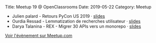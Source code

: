 Title: Meetup 19 @ OpenClassrooms
Date: 2019-05-22
Category: Meetup

- Julien palard - Retours PyCon US 2019 · [slides](http://julienpalard.frama.io/paris.py-19)
- Ourdia Ressad - Lemmatization de recherches utilisateur · [slides](https://docs.google.com/presentation/d/1ymi6zO80H9nbw3eCpXERp1ifpJYCo7iOex7PQeivRIo)
- Darya Talanina - REX - Migrer 30 APIs vers un monorepo · [slides](https://docs.google.com/presentation/d/1-hdiOHq-xiUcYRRHA0FGJNx7t2KTIh_MacfmpgrHeMM)

[Voir l'évènement sur Meetup.com](https://www.meetup.com/Paris-py-Python-Django-friends/events/260875730/)

